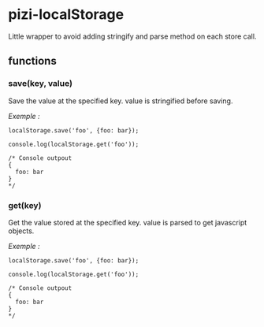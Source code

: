 # pizi-localStorage

Little wrapper to avoid adding stringify and parse method on each store call.

## functions

### save(key, value)

Save the value at the specified key. value is stringified before saving.

_Exemple :_

	localStorage.save('foo', {foo: bar});

	console.log(localStorage.get('foo'));

	/* Console outpout
	{
	  foo: bar
	}
	*/

### get(key)

Get the value stored at the specified key. value is parsed to get javascript objects.

_Exemple :_

	localStorage.save('foo', {foo: bar});

	console.log(localStorage.get('foo'));

	/* Console outpout
	{
	  foo: bar
	}
	*/